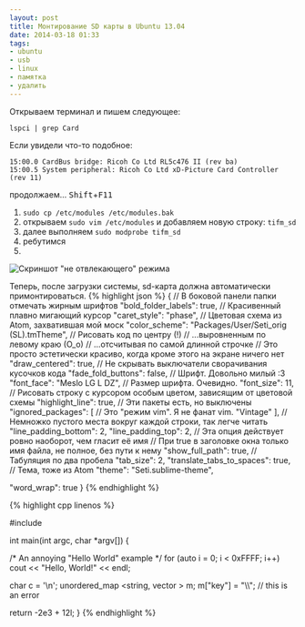 ```yaml
---
layout: post
title: Монтирование SD карты в Ubuntu 13.04
date: 2014-03-18 01:33
tags:
- ubuntu
- usb
- linux
- памятка
- удалить
---
```


Открываем терминал и пишем следующее:

```
lspci | grep Card
```

Если увидели что-то подобное:

```
15:00.0 CardBus bridge: Ricoh Co Ltd RL5c476 II (rev ba)
15:00.5 System peripheral: Ricoh Co Ltd xD-Picture Card Controller (rev 11)
```

продолжаем...
<kbd>Shift</kbd>+<kbd>F11</kbd>
1. `sudo cp /etc/modules /etc/modules.bak`
2. открываем `sudo vim /etc/modules` и добавляем новую строку: `tifm_sd`
3. далее выполняем `sudo modprobe tifm_sd`
4. ребутимся
5. 

![Скриншот "не отвлекающего" режима](http://i.imgur.com/VXyN7CL.png)

Теперь, после загрузки сиcтемы, sd-карта должна автоматически примонтироваться.
{% highlight json %}
{
  // В боковой панели папки отмечать жирным шрифтов
  "bold_folder_labels": true,
  // Красивенный плавно мигающий курсор
  "caret_style": "phase",
  // Цветовая схема из Atom, захватившая мой моск
  "color_scheme": "Packages/User/Seti_orig (SL).tmTheme",
  // Рисовать код по центру (!)
  // ...выровненным по левому краю (О_о)
  // ...отсчитывая по самой длинной строчке
  // Это просто эстетически красиво, когда кроме этого на экране ничего нет
  "draw_centered": true,
  // Не скрывать выключатели сворачивания кусочков кода
  "fade_fold_buttons": false,
  // Шрифт. Довольно милый :3
  "font_face": "Meslo LG L DZ",
  // Размер шрифта. Очевидно.
  "font_size": 11,
  // Рисовать строку с курсором особым цветом, зависящим от цветовой схемы
  "highlight_line": true,
  // Эти пакеты есть, но выключены
  "ignored_packages":
  [
    // Это "режим vim". Я не фанат vim.
    "Vintage"
  ],
  // Немножко пустого места вокруг каждой строки, так легче читать
  "line_padding_bottom": 2,
  "line_padding_top": 2,
  // Эта опция действует ровно наоборот, чем гласит её имя
  // При true в заголовке окна только имя файла, не полное, без пути к нему
  "show_full_path": true,
  // Табуляция по два пробела
  "tab_size": 2,
  "translate_tabs_to_spaces": true,
  // Тема, тоже из Atom
  "theme": "Seti.sublime-theme",

  "word_wrap": true
}
{% endhighlight %}

{% highlight cpp linenos %}

   #include <iostream>

   int main(int argc, char *argv[]) {

   /* An annoying "Hello World" example */
   for (auto i = 0; i < 0xFFFF; i++)
    cout << "Hello, World!" << endl;

   char c = '\n';
   unordered_map <string, vector<string> > m;
   m["key"] = "\\\\"; // this is an error

   return -2e3 + 12l;
   }
{% endhighlight %}

